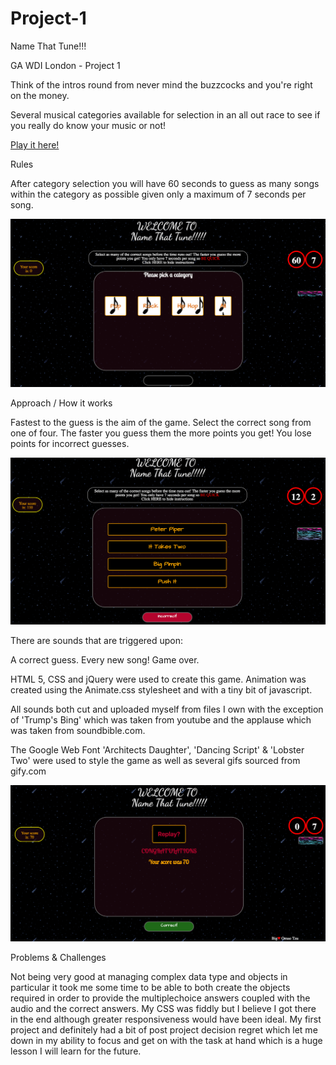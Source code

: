 # Project-1

Name That Tune!!!

GA WDI London - Project 1

Think of the intros round from never mind the buzzcocks and you're right on the money.

Several musical categories available for selection in an all out race to see if you really do know your music or not!

[Play it here!](https://cryptic-hamlet-93856.herokuapp.com/)

Rules

After category selection you will have 60 seconds to guess as many songs within the category as possible given only a maximum of 7 seconds per song. 

![](./images/ntt_categories.png)


Approach / How it works

Fastest to the guess is the aim of the game. Select the correct song from one of four. The faster you guess them the more points you get! You lose points for incorrect guesses.

![](./images/ntt_choose.png)

There are sounds that are triggered upon:

A correct guess.
Every new song!
Game over.


HTML 5, CSS and jQuery were used to create this game.
Animation was created using the Animate.css stylesheet and with a tiny bit of javascript.

All sounds both cut and uploaded myself from files I own with the exception of 'Trump's Bing' which was  taken from youtube and the applause which was taken from soundbible.com.

The Google Web Font 'Architects Daughter', 'Dancing Script' & 'Lobster Two' were used to style the game as well as several gifs sourced from gify.com

![](./images/again.png)



Problems & Challenges

Not being very good at managing complex data type and objects in particular it took me some time to be able to both create the objects required in order to provide the multiplechoice answers coupled with the audio and the correct answers. My CSS was fiddly but I believe I got there in the end although greater responsiveness would have been ideal. My first project and definitely had a bit of post project decision regret which let me down in my ability to focus and get on with the task at hand which is a huge lesson I will learn for the future.